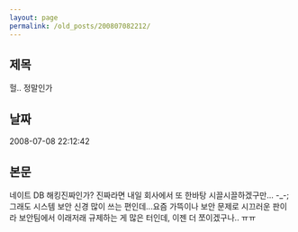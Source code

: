 ```yaml
---
layout: page
permalink: /old_posts/200807082212/
---
```


## 제목
헐.. 정말인가

## 날짜
2008-07-08 22:12:42

## 본문
네이트 DB 해킹진짜인가? 진짜라면 내일 회사에서 또 한바탕 시끌시끌하겠구만... -_-;그래도 시스템 보안 신경 많이 쓰는 편인데...요즘 가뜩이나 보안 문제로 시끄러운 판이라 보안팀에서 이래저래 규제하는 게 많은 터인데, 이젠 더 쪼이겠구나.. ㅠㅠ